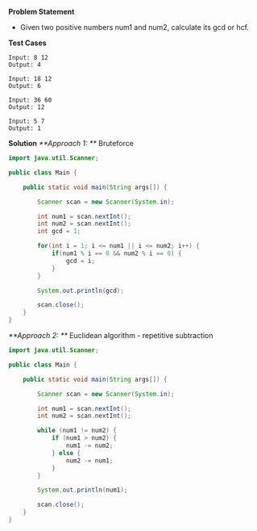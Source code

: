 **Problem Statement**

- Given two positive numbers num1 and num2, calculate its gcd or hcf.

**Test Cases**

```
Input: 8 12
Output: 4

Input: 18 12
Output: 6

Input: 36 60
Output: 12

Input: 5 7
Output: 1
```

**Solution**
_**Approach 1: **_ Bruteforce

```java
import java.util.Scanner;

public class Main {

	public static void main(String args[]) {

		Scanner scan = new Scanner(System.in);

		int num1 = scan.nextInt();
		int num2 = scan.nextInt();
		int gcd = 1;

		for(int i = 1; i <= num1 || i <= num2; i++) {
			if(num1 % i == 0 && num2 % i == 0) {
				gcd = i;
			}
		}

		System.out.println(gcd);

		scan.close();
	}
}
```

_**Approach 2: **_ Euclidean algorithm - repetitive subtraction

```java
import java.util.Scanner;

public class Main {

	public static void main(String args[]) {

		Scanner scan = new Scanner(System.in);

		int num1 = scan.nextInt();
		int num2 = scan.nextInt();

		while (num1 != num2) {
			if (num1 > num2) {
				num1 -= num2;
			} else {
				num2 -= num1;
			}
		}

		System.out.println(num1);

		scan.close();
	}
}
```
